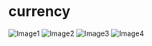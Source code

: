 # currency
![Image1](https://github.com/zhangxd1989/ionic-currency/blob/master/image/Image1.jpeg)
![Image2](https://github.com/zhangxd1989/ionic-currency/blob/master/image/Image2.jpeg)
![Image3](https://github.com/zhangxd1989/ionic-currency/blob/master/image/Image3.jpeg)
![Image4](https://github.com/zhangxd1989/ionic-currency/blob/master/image/Image4.jpeg)
